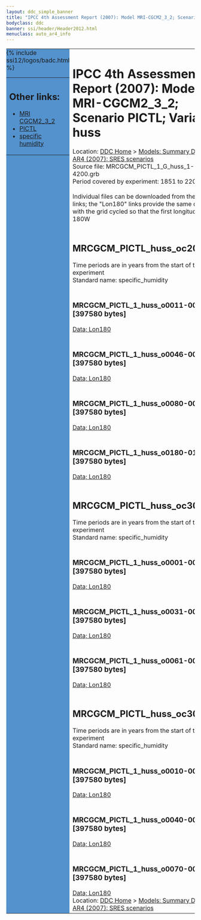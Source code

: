 ```yaml
---
layout: ddc_simple_banner
title: "IPCC 4th Assessment Report (2007): Model MRI-CGCM2_3_2; Scenario PICTL; Variable huss"
bodyclass: ddc
banner: ssi/header/Header2012.html
menuclass: auto_ar4_info
---
```



<table width="100%" border="0" cellspacing="0" cellpadding="0" style="border-collapse: collapse;">
<tr style="margin:0;padding:0;border:0;">
<td style="margin:0;padding:0;border:0;height:1pt;width:150pt;background:#5492CD;" valign="top" >

<div id="lh-col2" class="auto_ar4_info">
<table class="menumain" bgcolor="#5492CD" cellspacing="0" width="100%" border="0">
<tr><td>
<h2> Other links:</h2>
<ul>
<li><a href="/auto/ar4/model-MRI-CGCM2_3_2.html">MRI<br/>CGCM2_3_2</a></li>
<li><a href="/auto/ar4/scenario-PICTL.html">PICTL</a></li>
<li><a href="/auto/ar4/var-specific_humidity.html">specific humidity</a></li>
</ul>
</td></tr>
{% include ssi12/logos/badc.html %}
</table>
</div>
</td>
<td><h1>IPCC 4th Assessment Report (2007): Model MRI-CGCM2_3_2; Scenario PICTL; Variable huss</h1>

<!-- Breadcrumb1 -->
<div id="breadcrumb1" align="left">
Location: <a href="/index.html">DDC Home</a> > <a href="/sim/gcm_clim/">Models: Summary Data</a>
> <a href="/sim/gcm_clim/SRES_AR4/index.html">AR4 (2007): SRES scenarios</a>
</div>
<!-- End of Breadcrumb1 -->Source file: MRCGCM_PICTL_1_G_huss_1-4200.grb
<br/>
Period covered by experiment: 1851 to 2200<br/>
<br/>Individual files can be downloaded from the "data" links; the "Lon180" links provide the same data
         with the grid cycled so that the first longitude is 180W<br/>
<br/><h2>MRCGCM_PICTL_huss_oc20x.tar</h2>
Time periods are in years from the start of the experiment<br/>
Standard name: specific_humidity<br>
<br/><h3>MRCGCM_PICTL_1_huss_o0011-0030.nc [397580 bytes]</h3>
<a href="/cgi-bin/downl/ar4_nc/huss/MRCGCM_PICTL_1_huss_o0011-0030.nc">Data; </a><a href="/cgi-bin/downl/ar4_nc/huss/MRCGCM_PICTL_1_huss_o0011-0030.cyto180.nc"> Lon180</a><br/>
<br/><h3>MRCGCM_PICTL_1_huss_o0046-0065.nc [397580 bytes]</h3>
<a href="/cgi-bin/downl/ar4_nc/huss/MRCGCM_PICTL_1_huss_o0046-0065.nc">Data; </a><a href="/cgi-bin/downl/ar4_nc/huss/MRCGCM_PICTL_1_huss_o0046-0065.cyto180.nc"> Lon180</a><br/>
<br/><h3>MRCGCM_PICTL_1_huss_o0080-0099.nc [397580 bytes]</h3>
<a href="/cgi-bin/downl/ar4_nc/huss/MRCGCM_PICTL_1_huss_o0080-0099.nc">Data; </a><a href="/cgi-bin/downl/ar4_nc/huss/MRCGCM_PICTL_1_huss_o0080-0099.cyto180.nc"> Lon180</a><br/>
<br/><h3>MRCGCM_PICTL_1_huss_o0180-0199.nc [397580 bytes]</h3>
<a href="/cgi-bin/downl/ar4_nc/huss/MRCGCM_PICTL_1_huss_o0180-0199.nc">Data; </a><a href="/cgi-bin/downl/ar4_nc/huss/MRCGCM_PICTL_1_huss_o0180-0199.cyto180.nc"> Lon180</a><br/>
<br/><h2>MRCGCM_PICTL_huss_oc30a.tar</h2>
Time periods are in years from the start of the experiment<br/>
Standard name: specific_humidity<br>
<br/><h3>MRCGCM_PICTL_1_huss_o0001-0030.nc [397580 bytes]</h3>
<a href="/cgi-bin/downl/ar4_nc/huss/MRCGCM_PICTL_1_huss_o0001-0030.nc">Data; </a><a href="/cgi-bin/downl/ar4_nc/huss/MRCGCM_PICTL_1_huss_o0001-0030.cyto180.nc"> Lon180</a><br/>
<br/><h3>MRCGCM_PICTL_1_huss_o0031-0060.nc [397580 bytes]</h3>
<a href="/cgi-bin/downl/ar4_nc/huss/MRCGCM_PICTL_1_huss_o0031-0060.nc">Data; </a><a href="/cgi-bin/downl/ar4_nc/huss/MRCGCM_PICTL_1_huss_o0031-0060.cyto180.nc"> Lon180</a><br/>
<br/><h3>MRCGCM_PICTL_1_huss_o0061-0090.nc [397580 bytes]</h3>
<a href="/cgi-bin/downl/ar4_nc/huss/MRCGCM_PICTL_1_huss_o0061-0090.nc">Data; </a><a href="/cgi-bin/downl/ar4_nc/huss/MRCGCM_PICTL_1_huss_o0061-0090.cyto180.nc"> Lon180</a><br/>
<br/><h2>MRCGCM_PICTL_huss_oc30b.tar</h2>
Time periods are in years from the start of the experiment<br/>
Standard name: specific_humidity<br>
<br/><h3>MRCGCM_PICTL_1_huss_o0010-0039.nc [397580 bytes]</h3>
<a href="/cgi-bin/downl/ar4_nc/huss/MRCGCM_PICTL_1_huss_o0010-0039.nc">Data; </a><a href="/cgi-bin/downl/ar4_nc/huss/MRCGCM_PICTL_1_huss_o0010-0039.cyto180.nc"> Lon180</a><br/>
<br/><h3>MRCGCM_PICTL_1_huss_o0040-0069.nc [397580 bytes]</h3>
<a href="/cgi-bin/downl/ar4_nc/huss/MRCGCM_PICTL_1_huss_o0040-0069.nc">Data; </a><a href="/cgi-bin/downl/ar4_nc/huss/MRCGCM_PICTL_1_huss_o0040-0069.cyto180.nc"> Lon180</a><br/>
<br/><h3>MRCGCM_PICTL_1_huss_o0070-0099.nc [397580 bytes]</h3>
<a href="/cgi-bin/downl/ar4_nc/huss/MRCGCM_PICTL_1_huss_o0070-0099.nc">Data; </a><a href="/cgi-bin/downl/ar4_nc/huss/MRCGCM_PICTL_1_huss_o0070-0099.cyto180.nc"> Lon180</a><br/>
<!-- Breadcrumb2 -->
<div id="breadcrumb2" align="left">
Location: <a href="/index.html">DDC Home</a> > <a href="/sim/gcm_clim/">Models: Summary Data</a>
> <a href="/sim/gcm_clim/SRES_AR4/index.html">AR4 (2007): SRES scenarios</a>
</div>
<!-- End of Breadcrumb2 --></td></tr></table>
